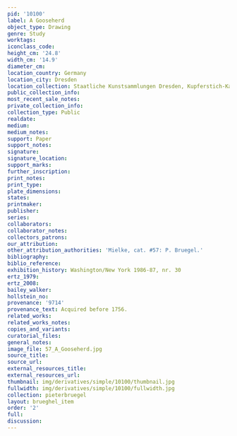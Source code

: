 ```yaml
---
pid: '10100'
label: A Gooseherd
object_type: Drawing
genre: Study
worktags:
iconclass_code:
height_cm: '24.8'
width_cm: '14.9'
diameter_cm:
location_country: Germany
location_city: Dresden
location_collection: Staatliche Kunstsammlungen Dresden, Kupferstich-Kabinett
public_collection_info:
most_recent_sale_notes:
private_collection_info:
collection_type: Public
realdate:
medium:
medium_notes:
support: Paper
support_notes:
signature:
signature_location:
support_marks:
further_inscription:
print_notes:
print_type:
plate_dimensions:
states:
printmaker:
publisher:
series:
collaborators:
collaborator_notes:
collectors_patrons:
our_attribution:
other_attribution_authorities: 'Mielke, cat. #57: P. Bruegel.'
bibliography:
biblio_reference:
exhibition_history: Washington/New York 1986-87, nr. 30
ertz_1979:
ertz_2008:
bailey_walker:
hollstein_no:
provenance: '9714'
provenance_text: Acquired before 1756.
related_works:
related_works_notes:
copies_and_variants:
curatorial_files:
general_notes:
image_file: 57_A_Gooseherd.jpg
source_title:
source_url:
external_resources_title:
external_resources_url:
thumbnail: img/derivatives/simple/10100/thumbnail.jpg
fullwidth: img/derivatives/simple/10100/fullwidth.jpg
collection: pieterbruegel
layout: brueghel_item
order: '2'
full:
discussion:
---
```

